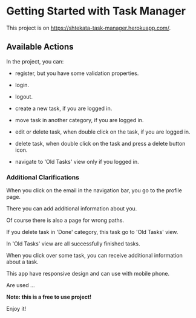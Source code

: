 # Getting Started with Task Manager

This project is on https://shtekata-task-manager.herokuapp.com/.

## Available Actions

In the project, you can:

- register, but you have some validation properties.

- login.

- logout.

- create a new task, if you are logged in.

- move task in another category, if you are logged in.

- edit or delete task, when double click on the task, if you are logged in.

- delete task, when double click on the task and press a delete button icon.

- navigate to 'Old Tasks' view only if you logged in.

### Additional Clarifications

When you click on the email in the navigation bar, you go to the profile page.

There you can add additional information about you.

Оf course there is also a page for wrong paths.

If you delete task in 'Done' category, this task go to 'Old Tasks' view.

In 'Old Tasks' view are all successfully finished tasks.

When you click over some task, you can receive additional information about a task.

This app have responsive design and can use with mobile phone.

Are used ...

**Note: this is a free to use project!**

Enjoy it!

